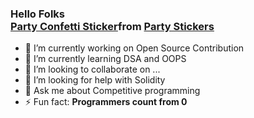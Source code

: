 ### Hello Folks <div class="tenor-gif-embed" data-postid="16971896" data-share-method="host" data-aspect-ratio="1" data-width="100%"><a href="https://tenor.com/view/party-confetti-celebration-falling-shapes-gif-16971896">Party Confetti Sticker</a>from <a href="https://tenor.com/search/party-stickers">Party Stickers</a></div> <script type="text/javascript" async src="https://tenor.com/embed.js"></script>

<!--
**suvanbalu/suvanbalu** is a ✨ _special_ ✨ repository because its `README.md` (this file) appears on your GitHub profile.
-->

- 🔭 I’m currently working on Open Source Contribution
- 🌱 I’m currently learning DSA and OOPS
- 👯 I’m looking to collaborate on ...
- 🤔 I’m looking for help with Solidity
- 💬 Ask me about Competitive programming 
- ⚡ Fun fact: **Programmers count from 0**

